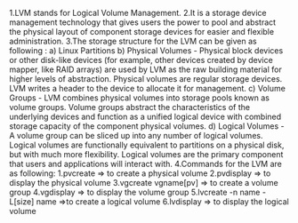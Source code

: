 1.LVM stands for Logical Volume Management.
2.It is a storage device management technology that gives users the power to pool and abstract the physical layout of component storage devices for easier and flexible administration.
3.The storage structure for the LVM can be given as following :
	a) Linux Partitions
	b) Physical Volumes - Physical block devices or other disk-like devices (for example, other devices created by device mapper, like RAID arrays) are used by LVM as the raw building material for higher levels of abstraction. Physical volumes are regular storage devices. LVM writes a header to the device to allocate it for management.
	c) Volume Groups - LVM combines physical volumes into storage pools known as volume groups. Volume groups abstract the characteristics of the underlying devices and function as a unified logical device with combined storage capacity of the component physical volumes.
	d) Logical Volumes - A volume group can be sliced up into any number of logical volumes. Logical volumes are functionally equivalent to partitions on a physical disk, but with much more flexibility. Logical volumes are the primary component that users and applications will interact with.
4.Commands for the LVM are as following:
	1.pvcreate => to create a physical volume 
	2.pvdisplay => to display the physical volume
	3.vgcreate vgname[pv] => to create a volume group
	4.vgdisplay => to display the volume group
	5.lvcreate -n name -L[size] name =>to create a logical volume 
	6.lvdisplay => to display the logical volume